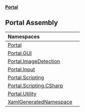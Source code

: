 #### [Portal](index.md 'index')

## Portal Assembly

| Namespaces | |
| :--- | :--- |
| [Portal](Portal.md 'Portal') | |
| [Portal.GUI](Portal.GUI.md 'Portal.GUI') | |
| [Portal.ImageDetection](Portal.ImageDetection.md 'Portal.ImageDetection') | |
| [Portal.Input](Portal.Input.md 'Portal.Input') | |
| [Portal.Scripting](Portal.Scripting.md 'Portal.Scripting') | |
| [Portal.Scripting.CSharp](Portal.Scripting.CSharp.md 'Portal.Scripting.CSharp') | |
| [Portal.Utility](Portal.Utility.md 'Portal.Utility') | |
| [XamlGeneratedNamespace](XamlGeneratedNamespace.md 'XamlGeneratedNamespace') | |
